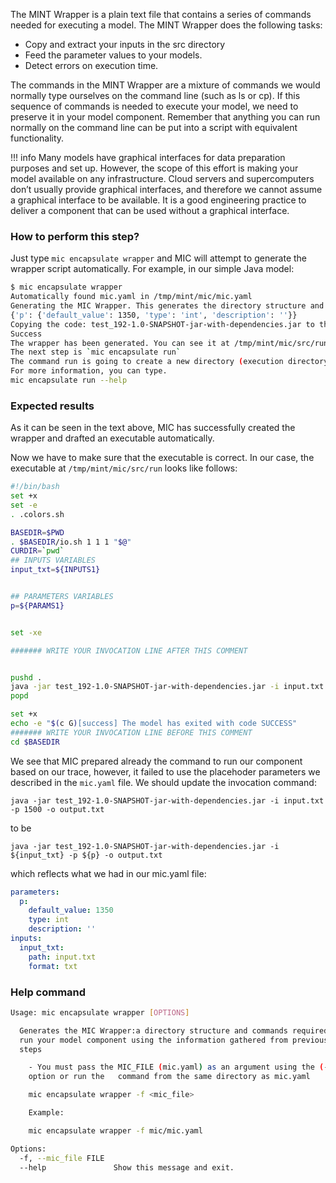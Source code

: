 The MINT Wrapper is a plain text file that contains a series of commands needed for executing a model.
The MINT Wrapper does the following tasks:

- Copy and extract your inputs in the src directory
- Feed the parameter values to your models.
- Detect errors on execution time.

The commands in the MINT Wrapper are a mixture of commands we would normally type ourselves on the command line (such as ls or cp). If this sequence of commands is needed to execute your model, we need to preserve it in your model component. Remember that anything you can run normally on the command line can be put into a script with equivalent functionality. 

!!! info
    Many models have graphical interfaces for data preparation purposes and set up. However, the scope of this effort is making your model available on any infrastructure. Cloud servers and supercomputers don’t usually provide graphical interfaces, and therefore we cannot assume a graphical interface to be available. It is a good engineering practice to deliver a component that can be used without a graphical interface.

### How to perform this step?
Just type `mic encapsulate wrapper` and MIC will attempt to generate the wrapper script automatically. For example, in our simple Java model:

```bash
$ mic encapsulate wrapper
Automatically found mic.yaml in /tmp/mint/mic/mic.yaml
Generating the MIC Wrapper. This generates the directory structure and commands required to run your model
{'p': {'default_value': 1350, 'type': 'int', 'description': ''}}
Copying the code: test_192-1.0-SNAPSHOT-jar-with-dependencies.jar to the MIC Wrapper directory mic/src
Success
The wrapper has been generated. You can see it at /tmp/mint/mic/src/run
The next step is `mic encapsulate run`
The command run is going to create a new directory (execution directory), and MIC is going the inputs, code, and configuration files and run the model.
For more information, you can type.
mic encapsulate run --help
```
### Expected results
As it can be seen in the text above, MIC has successfully created the wrapper and drafted an executable automatically.

Now we have to make sure that the executable is correct. In our case, the executable at `/tmp/mint/mic/src/run` looks like follows:

```bash
#!/bin/bash
set +x
set -e
. .colors.sh

BASEDIR=$PWD
. $BASEDIR/io.sh 1 1 1 "$@"
CURDIR=`pwd`
## INPUTS VARIABLES
input_txt=${INPUTS1}


## PARAMETERS VARIABLES
p=${PARAMS1}


set -xe

####### WRITE YOUR INVOCATION LINE AFTER THIS COMMENT


pushd .
java -jar test_192-1.0-SNAPSHOT-jar-with-dependencies.jar -i input.txt -p 1500 -o output.txt
popd

set +x
echo -e "$(c G)[success] The model has exited with code SUCCESS"
####### WRITE YOUR INVOCATION LINE BEFORE THIS COMMENT
cd $BASEDIR
```

We see that MIC prepared already the command to run our component based on our trace, however, it failed to use the placehoder parameters we described in the `mic.yaml` file. We should update the invocation command:

```
java -jar test_192-1.0-SNAPSHOT-jar-with-dependencies.jar -i input.txt -p 1500 -o output.txt
```
to be 
```
java -jar test_192-1.0-SNAPSHOT-jar-with-dependencies.jar -i ${input_txt} -p ${p} -o output.txt
```
which reflects what we had in our mic.yaml file:

```yaml
parameters:
  p:
    default_value: 1350
    type: int
    description: ''
inputs:
  input_txt:
    path: input.txt
    format: txt
```

### Help command
```bash
Usage: mic encapsulate wrapper [OPTIONS]

  Generates the MIC Wrapper:a directory structure and commands required to
  run your model component using the information gathered from previous
  steps

    - You must pass the MIC_FILE (mic.yaml) as an argument using the (-f)
    option or run the   command from the same directory as mic.yaml

    mic encapsulate wrapper -f <mic_file>

    Example:

    mic encapsulate wrapper -f mic/mic.yaml

Options:
  -f, --mic_file FILE
  --help               Show this message and exit.
```
